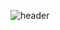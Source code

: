 ![header](https://capsule-render.vercel.app/api?type=waving&color=gradient&customColorList=20&height=300&section=header&text=yakcom&fontSize=90&fontAlignY=40&animation=fadeIn)


